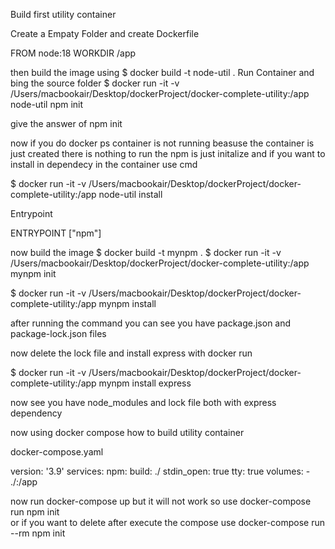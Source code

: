 Build first utility container

Create  a Empaty Folder and create Dockerfile 

FROM node:18
WORKDIR /app

then build the image using 
$ docker build -t node-util .
Run Container and bing the source folder
$ docker run -it -v /Users/macbookair/Desktop/dockerProject/docker-complete-utility:/app node-util npm init

give the answer of npm init

now if you do docker ps container is not running beasuse the container is just created there is nothing to run the npm is just initalize and if you want to install in dependecy in the container use cmd

$ docker run -it -v /Users/macbookair/Desktop/dockerProject/docker-complete-utility:/app node-util install

Entrypoint 

ENTRYPOINT ["npm"]

now build the image
$ docker build -t mynpm .
$ docker run -it -v /Users/macbookair/Desktop/dockerProject/docker-complete-utility:/app mynpm init

$ docker run -it -v /Users/macbookair/Desktop/dockerProject/docker-complete-utility:/app mynpm install

after running the command you can see you have package.json and package-lock.json files

now delete the lock file and install express with docker run

$ docker run -it -v /Users/macbookair/Desktop/dockerProject/docker-complete-utility:/app mynpm install express

now see you have node_modules and lock file both with express dependency


now using docker compose how to build utility container


docker-compose.yaml

version: '3.9'
services:
  npm:
    build: ./
    stdin_open: true
    tty: true
    volumes:
      - ./:/app

now run docker-compose up but it will not work 
so use docker-compose run npm init      
or if you want to delete after execute the compose 
use docker-compose run --rm npm init 